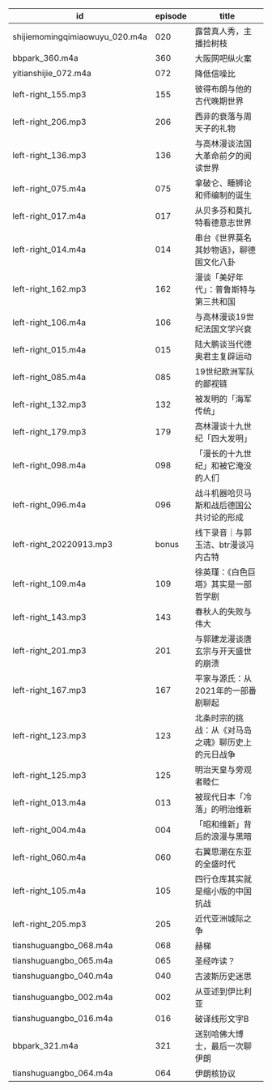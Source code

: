 id                             | episode | title
---                            | ---     | ---
shijiemomingqimiaowuyu_020.m4a | 020     | 露营真人秀，主播捡树枝
bbpark_360.m4a                 | 360     | 大阪网吧纵火案
yitianshijie_072.m4a           | 072     | 降低信噪比
left-right_155.mp3             | 155     | 彼得布朗与他的古代晚期世界
left-right_206.mp3             | 206     | 西非的衰落与周天子的礼物
left-right_136.mp3             | 136     | 与高林漫谈法国大革命前夕的阅读世界
left-right_075.m4a             | 075     | 拿破仑、睡狮论和师编制的诞生
left-right_017.m4a             | 017     | 从贝多芬和莫扎特看德意志世界
left-right_014.m4a             | 014     | 串台《世界莫名其妙物语》，聊德国文化八卦
left-right_162.mp3             | 162     | 漫谈「美好年代」：普鲁斯特与第三共和国
left-right_106.m4a             | 106     | 与高林漫谈19世纪法国文学兴衰
left-right_015.m4a             | 015     | 陆大鹏谈当代德奥君主复辟运动
left-right_085.m4a             | 085     | 19世纪欧洲军队的鄙视链
left-right_132.mp3             | 132     | 被发明的「海军传统」
left-right_179.mp3             | 179     | 高林漫谈十九世纪「四大发明」
left-right_098.m4a             | 098     | 「漫长的十九世纪」和被它淹没的人们
left-right_096.m4a             | 096     | 战斗机器哈贝马斯和战后德国公共讨论的形成
left-right_20220913.mp3        | bonus   | 线下录音｜与郭玉洁、btr漫谈冯内古特
left-right_109.m4a             | 109     | 徐英瑾：《白色巨塔》其实是一部哲学剧
left-right_143.mp3             | 143     | 春秋人的失败与伟大
left-right_201.mp3             | 201     | 与郭建龙漫谈唐玄宗与开天盛世的崩溃
left-right_167.mp3             | 167     | 平家与源氏：从2021年的一部番剧聊起
left-right_123.mp3             | 123     | 北条时宗的挑战：从《对马岛之魂》聊历史上的元日战争
left-right_125.mp3             | 125     | 明治天皇与旁观者睦仁
left-right_013.m4a             | 013     | 被现代日本「冷落」的明治维新
left-right_004.m4a             | 004     | 「昭和维新」背后的浪漫与黑暗
left-right_060.m4a             | 060     | 右翼思潮在东亚的全盛时代
left-right_105.m4a             | 105     | 四行仓库其实就是缩小版的中国抗战
left-right_205.mp3             | 205     | 近代亚洲城际之争
tianshuguangbo_068.m4a         | 068     | 赫梯
tianshuguangbo_065.m4a         | 065     | 圣经咋读？
tianshuguangbo_040.m4a         | 040     | 古波斯历史迷思
tianshuguangbo_002.m4a         | 002     | 从亚述到伊比利亚
tianshuguangbo_016.m4a         | 016     | 破译线形文字B
bbpark_321.m4a                 | 321     | 送别哈佛大博士，最后一次聊伊朗
tianshuguangbo_064.m4a         | 064     | 伊朗核协议